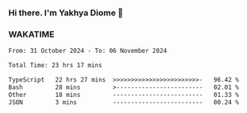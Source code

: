 ### Hi there. I'm Yakhya Diome 👋

### WAKATIME
<!--START_SECTION:waka-->

```txt
From: 31 October 2024 - To: 06 November 2024

Total Time: 23 hrs 17 mins

TypeScript   22 hrs 27 mins  >>>>>>>>>>>>>>>>>>>>>>>>-   96.42 %
Bash         28 mins         >------------------------   02.01 %
Other        18 mins         -------------------------   01.33 %
JSON         3 mins          -------------------------   00.24 %
```

<!--END_SECTION:waka-->
